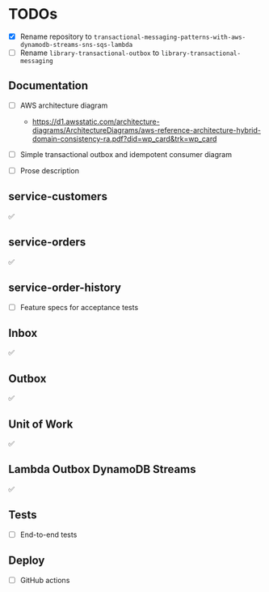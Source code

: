 # TODOs

- [x] Rename repository to `transactional-messaging-patterns-with-aws-dynamodb-streams-sns-sqs-lambda`
- [ ] Rename `library-transactional-outbox` to `library-transactional-messaging`

## Documentation

- [ ] AWS architecture diagram

  - <https://d1.awsstatic.com/architecture-diagrams/ArchitectureDiagrams/aws-reference-architecture-hybrid-domain-consistency-ra.pdf?did=wp_card&trk=wp_card>

- [ ] Simple transactional outbox and idempotent consumer diagram
- [ ] Prose description

## service-customers

✅

## service-orders

✅

## service-order-history

- [ ] Feature specs for acceptance tests

## Inbox

✅

## Outbox

✅

## Unit of Work

✅

## Lambda Outbox DynamoDB Streams

✅

## Tests

- [ ] End-to-end tests

## Deploy

- [ ] GitHub actions
